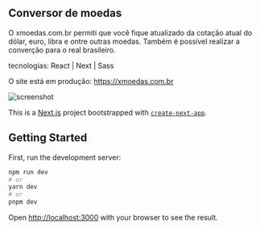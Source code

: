 ## Conversor de moedas

O xmoedas.com.br permiti que você fique atualizado da cotação atual do dólar, euro, libra e ontre outras moedas. Também é possível realizar a converção para o real brasileiro.

tecnologias: React | Next | Sass

O site está em produção: https://xmoedas.com.br

![screenshot](https://github.com/MateusGustavo22/conversor-moedas/blob/main/public/screenshots/Captura%20de%20tela%20de%202023-04-30%2015-15-45.png)

This is a [Next.js](https://nextjs.org/) project bootstrapped with [`create-next-app`](https://github.com/vercel/next.js/tree/canary/packages/create-next-app).

## Getting Started

First, run the development server:

```bash
npm run dev
# or
yarn dev
# or
pnpm dev
```

Open [http://localhost:3000](http://localhost:3000) with your browser to see the result.
